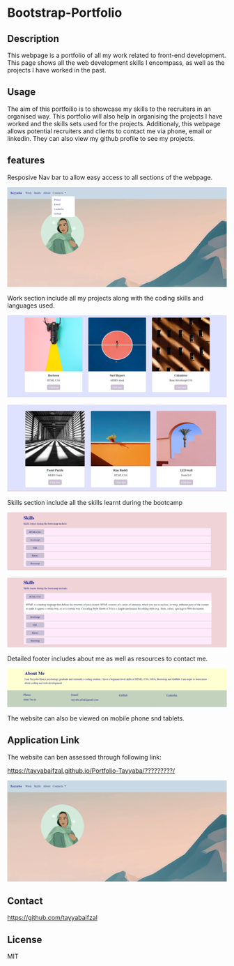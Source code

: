 # Bootstrap-Portfolio

## Description
This webpage is a portfolio of all my work related to front-end development. This page shows all the web development skills I encompass, as well as the projects I have worked in the past.

## Usage
The aim of this portfoilio is to showcase my skills to the recruiters in an organised way. This portfolio will also help in organising the projects I have worked and the skills sets used for the projects. Additionaly, this webpage allows potential recruiters and clients to contact me via phone, email or linkedin. They can also view my github profile to see my projects.

## features
Resposive Nav bar to allow easy access to all sections of the webpage.

![Alt text](assets/images/readme1.png)


Work section include all my projects along with the coding skills and languages used.

![Alt text](assets/images/readme3.png)

![Alt text](assets/images/readme4.png)

Skills section include all the skills learnt during the bootcamp

![Alt text](assets/images/readme7.png)

![Alt text](assets/images/readme5.png)

Detailed footer includes about me as well as resources to contact me.

![Alt text](assets/images/readme6.png)


The website can also be viewed on mobile phone snd tablets. 

## Application Link
The website can ben assessed through following link:

https://tayyabaifzal.github.io/Portfolio-Tayyaba/?????????/


![Alt text](assets/images/readme2.png)


## Contact
https://github.com/tayyabaifzal


## License
MIT
